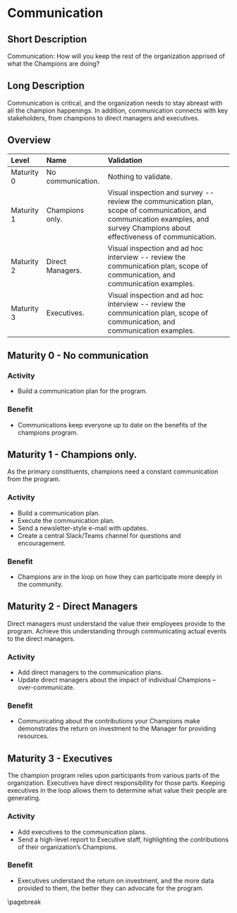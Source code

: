 # Communication

## Short Description
Communication: How will you keep the rest of the organization apprised of what the Champions are doing?

## Long Description
Communication is critical, and the organization needs to stay abreast with all the champion happenings. In addition, communication connects with key stakeholders, from champions to direct managers and executives.

## Overview

| Level | Name | Validation |
|:---|:---|:---|
| Maturity 0 | No communication. | Nothing to validate.
| Maturity 1 | Champions only. | Visual inspection and survey -- review the communication plan, scope of communication, and communication examples, and survey Champions about effectiveness of communication.
| Maturity 2 | Direct Managers. | Visual inspection and ad hoc interview -- review the communication plan, scope of communication, and communication examples.
| Maturity 3 | Executives. | Visual inspection and ad hoc interview -- review the communication plan, scope of communication, and communication examples.

## Maturity 0 - No communication

### Activity
* Build a communication plan for the program.
  
### Benefit
* Communications keep everyone up to date on the benefits of the champions program.

## Maturity 1 - Champions only.

As the primary constituents, champions need a constant communication from the program.

### Activity
* Build a communication plan.
* Execute the communication plan. 
* Send a newsletter-style e-mail with updates.
* Create a central Slack/Teams channel for questions and encouragement.

### Benefit
* Champions are in the loop on how they can participate more deeply in the community.

## Maturity 2 - Direct Managers

Direct managers must understand the value their employees provide to the program. Achieve this understanding through communicating actual events to the direct managers.

### Activity
* Add direct managers to the communication plans.
* Update direct managers about the impact of individual Champions – over-communicate.

### Benefit
* Communicating about the contributions your Champions make demonstrates the return on investment to the Manager for providing resources.

## Maturity 3 - Executives

The champion program relies upon participants from various parts of the organization. Executives have direct responsibility for those parts. Keeping executives in the loop allows them to determine what value their people are generating.

### Activity
* Add executives to the communication plans.
* Send a high-level report to Executive staff, highlighting the contributions of their organization’s Champions.

### Benefit
* Executives understand the return on investment, and the more data provided to them, the better they can advocate for the program.

\pagebreak
